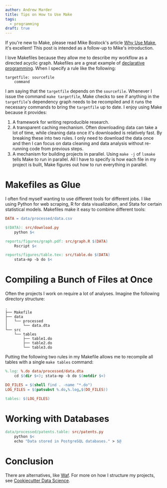 ```yaml
---
author: Andrew Marder
title: Tips on How to Use Make
tags:
  - programming
draft: true
---
```


If you're new to Make, please read Mike Bostock's article [Why Use Make](https://bost.ocks.org/mike/make/), it's excellent! This post is intended as a follow-up to Mike's introduction.

I love Makefiles because they allow me to describe my workflow as a directed acyclic graph. Makefiles are a great example of [declarative programming](https://en.wikipedia.org/wiki/Declarative_programming). When I specify a rule like the following:

```
targetfile: sourcefile
	command
```

I am saying that the `targetfile` depends on the `sourcefile`. Whenever I issue the command `make targetfile`, Make checks to see if anything in the `targetfile`'s dependency graph needs to be recompiled and it runs the necessary commands to bring the `targetfile` up to date. I enjoy using Make because it provides:

1.  A framework for writing reproducible research.
2.  A transparent caching mechanism. Often downloading data can take a lot of time, while cleaning data once it's downloaded is relatively fast. By breaking these into two rules. I only need to download the data once and then I can focus on data cleaning and data analysis without re-running code from previous steps.
3.  A mechanism for building projects in parallel. Using `make -j` of `lsmake` tells Make to run in parallel. All I have to specify is how each file in my project is built, Make figures out how to run everything in parallel.


# Makefiles as Glue

I often find myself wanting to use different tools for different jobs. I like using Python for web scraping, R for data visualization, and Stata for certain statistical models. Makefiles make it easy to combine different tools:

```makefile
DATA = data/processed/data.csv

$(DATA): src/download.py
	python $<

reports/figures/graph.pdf: src/graph.R $(DATA)
	Rscript $<

reports/figures/table.tex: src/table.do $(DATA)
	stata-mp -b do $<
```


# Compiling a Bunch of Files at Once

Often the projects I work on require a lot of analyses. Imagine the following directory structure:

```
.
├── Makefile
├── data
│   └── processed
│       └── data.dta
└── src
    └── tables
        ├── table1.do
        ├── table2.do
        └── table3.do
```

Putting the following two rules in my Makefile allows me to recompile all tables with a single `make tables` command:

```makefile
%.log: %.do data/processed/data.dta
	cd $(dir $<); stata-mp -b do $(notdir $<)

DO_FILES = $(shell find . -name "*.do")
LOG_FILES = $(patsubst %.do,%.log,$(DO_FILES))

tables: $(LOG_FILES)
```


# Working with Databases

```makefile
data/processed/patents.table: src/patents.py
	python $<
	echo "Data stored in PostgreSQL databases." > $@
```


# Conclusion

There are alternatives, like [Waf](https://github.com/waf-project/waf). For more on how I structure my projects, see [Cookiecutter Data Science](https://drivendata.github.io/cookiecutter-data-science/).
